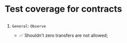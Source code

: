 # Test coverage for contracts

##

1.  `General`: `Observe`

    - ✅ Shouldn't zero transfers are not allowed;
